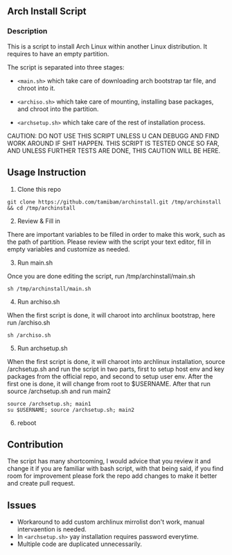 ## Arch Install Script

### Description

This is a script to install Arch Linux within another Linux distribution. It
requires to have an empty partition.

The script is separated into three stages:

- `<main.sh>` which take care of downloading arch bootstrap tar file, and
  chroot into it.

- `<archiso.sh>` which take care of mounting, installing base packages, and
  chroot into the partition.

- `<archsetup.sh>` which take care of the rest of installation process.

CAUTION: DO NOT USE THIS SCRIPT UNLESS U CAN DEBUGG AND FIND WORK AROUND IF
SHIT HAPPEN. THIS SCRIPT IS TESTED ONCE SO FAR, AND UNLESS FURTHER TESTS ARE
DONE, THIS CAUTION WILL BE HERE.

## Usage Instruction

1. Clone this repo

```
git clone https://github.com/tamibam/archinstall.git /tmp/archinstall && cd /tmp/archinstall

```

2. Review & Fill in

There are important variables to be filled in order to make this work, such as
the path of partition. Please review with the script your text editor, fill in
empty variables and customize as needed.

3. Run main.sh

Once you are done editing the script, run /tmp/archinstall/main.sh
```
sh /tmp/archinstall/main.sh
```
4. Run archiso.sh

When the first script is done, it will charoot into archlinux bootstrap, here run /archiso.sh
```
sh /archiso.sh
```

5. Run archsetup.sh

When the first script is done, it will charoot into archlinux installation,
source /archsetup.sh and run the script in two parts, first to setup host
env and key packages from the official repo, and second to setup user env.
After the first one is done, it will change from root to $USERNAME. After that
run source /archsetup.sh and run main2

```
source /archsetup.sh; main1
su $USERNAME; source /archsetup.sh; main2
```

6. reboot

## Contribution

The script has many shortcoming, I would advice that you review it and change
it if you are familiar with bash script, with that being said, if you find room
for improvement please fork the repo add changes to make it better and create
pull request.

## Issues
- Workaround to add custom archlinux mirrolist don't work, manual intervaention is needed.
- In `<archsetup.sh>` yay installation requires password everytime.
- Multiple code are duplicated unnecessarily.
